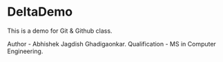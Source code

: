 # DeltaDemo
This is a demo for Git &amp; Github class.

Author - Abhishek Jagdish Ghadigaonkar.
Qualification - MS in Computer Engineering.